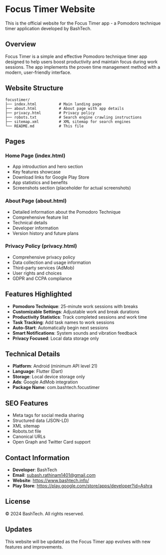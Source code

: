 # Focus Timer Website

This is the official website for the Focus Timer app - a Pomodoro technique timer application developed by BashTech.

## Overview

Focus Timer is a simple and effective Pomodoro technique timer app designed to help users boost productivity and maintain focus during work sessions. The app implements the proven time management method with a modern, user-friendly interface.

## Website Structure

```
focustimer/
├── index.html          # Main landing page
├── about.html          # About page with app details
├── privacy.html        # Privacy policy
├── robots.txt          # Search engine crawling instructions
├── sitemap.xml         # XML sitemap for search engines
└── README.md           # This file
```

## Pages

### Home Page (index.html)
- App introduction and hero section
- Key features showcase
- Download links for Google Play Store
- App statistics and benefits
- Screenshots section (placeholder for actual screenshots)

### About Page (about.html)
- Detailed information about the Pomodoro Technique
- Comprehensive feature list
- Technical details
- Developer information
- Version history and future plans

### Privacy Policy (privacy.html)
- Comprehensive privacy policy
- Data collection and usage information
- Third-party services (AdMob)
- User rights and choices
- GDPR and CCPA compliance

## Features Highlighted

- **Pomodoro Technique**: 25-minute work sessions with breaks
- **Customizable Settings**: Adjustable work and break durations
- **Productivity Statistics**: Track completed sessions and work time
- **Task Tracking**: Add task names to work sessions
- **Auto-Start**: Automatically begin next sessions
- **Smart Notifications**: System sounds and vibration feedback
- **Privacy Focused**: Local data storage only

## Technical Details

- **Platform**: Android (minimum API level 21)
- **Language**: Flutter (Dart)
- **Storage**: Local device storage only
- **Ads**: Google AdMob integration
- **Package Name**: com.bashtech.focustimer

## SEO Features

- Meta tags for social media sharing
- Structured data (JSON-LD)
- XML sitemap
- Robots.txt file
- Canonical URLs
- Open Graph and Twitter Card support

## Contact Information

- **Developer**: BashTech
- **Email**: subash.rathinam1401@gmail.com
- **Website**: https://www.bashtech.info/
- **Play Store**: https://play.google.com/store/apps/developer?id=Ashra

## License

© 2024 BashTech. All rights reserved.

## Updates

This website will be updated as the Focus Timer app evolves with new features and improvements.
